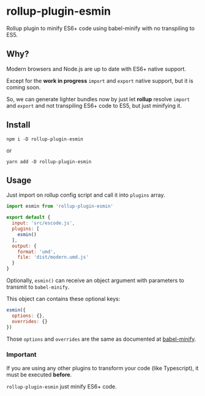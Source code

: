 # rollup-plugin-esmin

Rollup plugin to minify ES6+ code using babel-minify with no transpiling to ES5.

## Why?

Modern browsers and Node.js are up to date with ES6+ native support.

Except for the **work in progress** `import` and `export` native support, but it is coming soon.

So, we can generate lighter bundles now by just let **rollup** resolve `import` and `export` and not transpiling ES6+ code to ES5, but just minifying it.

## Install

```
npm i -D rollup-plugin-esmin
```

or

```
yarn add -D rollup-plugin-esmin
```

## Usage

Just import on rollup config script and call it into `plugins` array.

```javascript
import esmin from 'rollup-plugin-esmin'

export default {
  input: 'src/escode.js',
  plugins: [
    esmin()
  ],
  output: {
    format: 'umd',
    file: 'dist/modern.umd.js'
  }
}
```

Optionally, `esmin()` can receive an object argument with parameters to transmit to `babel-minify`.

This object can contains these optional keys:

```javascript
esmin({
  options: {},
  overrides: {}
})
```

Those `options` and `overrides` are the same as documented at [babel-minify](https://github.com/babel/minify/tree/master/packages/babel-minify).

### Important

If you are using any other plugins to transform your code (like Typescript), it must be executed **before**.

`rollup-plugin-esmin` just minify ES6+ code.
